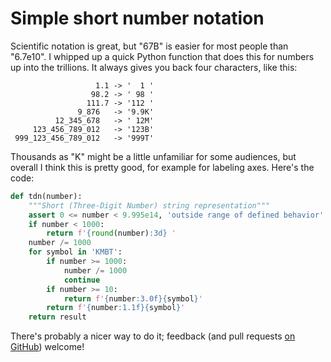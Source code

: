 # Simple short number notation

Scientific notation is great, but "67B" is easier for most people than
"6.7e10". I whipped up a quick Python function that does this for
numbers up into the trillions. It always gives you back four
characters, like this:

```
                   1.1 -> '  1 '
                  98.2 -> ' 98 '
                 111.7 -> '112 '
               9_876   -> '9.9K'
          12_345_678   -> ' 12M'
     123_456_789_012   -> '123B'
 999_123_456_789_012   -> '999T'
```

Thousands as "K" might be a little unfamiliar for some audiences, but
overall I think this is pretty good, for example for labeling axes.
Here's the code:

```python
def tdn(number):
    """Short (Three-Digit Number) string representation"""
    assert 0 <= number < 9.995e14, 'outside range of defined behavior'
    if number < 1000:
        return f'{round(number):3d} '
    number /= 1000
    for symbol in 'KMBT':
        if number >= 1000:
            number /= 1000
            continue
        if number >= 10:
            return f'{number:3.0f}{symbol}'
        return f'{number:1.1f}{symbol}'
    return result
```

There's probably a nicer way to do it; feedback (and pull requests
[on GitHub][]) welcome!

[on GitHub]: https://github.com/ajschumacher/three_digit_numbers
